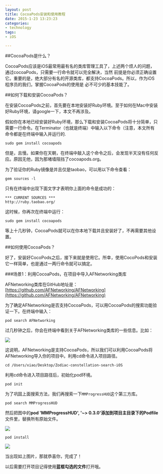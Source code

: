 ```yaml
---
layout: post
title: CocoaPods安装和使用教程
date: 2015-1-23 13:23:23
categories:
- technology
tags:
- iOS

---
```



##CocoaPods是什么？

CocoaPods应该是iOS最常用最有名的类库管理工具了，上述两个烦人的问题，通过cocoaPods，只需要一行命令就可以完全解决，当然 前提是你必须正确设置它。重要的是，绝大部分有名的开源类库，都支持CocoaPods。所以，作为iOS程序员的我们，掌握CocoaPods的使用是 必不可少的基本技能了。

##如何下载和安装CocoaPods？

在安装CocoaPods之前，首先要在本地安装好Ruby环境。至于如何在Mac中安装好Ruby环境，请google一下，本文不再涉及。

假如你在本地已经安装好Ruby环境，那么下载和安装CocoaPods将十分简单，只需要一行命令。在Terminator（也就是终端）中输入以下命令（注意，本文所有命令都是在终端中输入并运行的.

```
sudo gem install cocoapods
```
但是，且慢。如果你在天朝，在终端中敲入这个命令之后，会发现半天没有任何反应。原因无他，因为那堵墙阻挡了cocoapods.org。

为了验证你的Ruby镜像是并且仅是taobao，可以用以下命令查看：

```
gem sources -l
```

只有在终端中出现下面文字才表明你上面的命令是成功的：

```
*** CURRENT SOURCES ***
http://ruby.taobao.org/
```

这时候，你再次在终端中运行：

```
sudo gem install cocoapods
```

等上十几秒钟，CocoaPods就可以在你本地下载并且安装好了，不再需要其他设置。

##如何使用CocoaPods？

好了，安装好CocoPods之后，接下来就是使用它。所幸，使用CocoPods和安装它一样简单，也是通过一两行命令就可以搞定。

###场景1：利用CocoaPods，在项目中导入AFNetworking类库

AFNetworking类库在GitHub地址是：[https://github.com/AFNetworking/AFNetworking](https://github.com/AFNetworking/AFNetworking)

为了确定AFNetworking是否支持CocoaPods，可以用CocoaPods的搜索功能验证一下。在终端中输入：

```
pod search AFNetworking
```
过几秒钟之后，你会在终端中看到关于AFNetworking类库的一些信息。比如：

![](http://ww3.sinaimg.cn/mw690/ae1f5766gw1eolwofn5whj21360n67c7.jpg)

这说明，AFNetworking是支持CocoaPods，所以我们可以利用CocoaPods将AFNetworking导入你的项目中。利用cd命令进入项目路径。

```
cd /Users/xiao/Desktop/Zodiac-constellation-search-iOS
```
利用cd命令进入项目路径后，初始化pod环境。

```
pod init
```

为了巩固上面搜索方法，我们再搜索一下`MMProgressHUD`这个第三方库。

```
pod search MMProgressHUD
```

然后把图中的**pod 'MMProgressHUD', '~> 0.3.0'**添加到项目主目录下的**Podfile**文件里，替换所有原始文件。

![](http://ww4.sinaimg.cn/mw690/ae1f5766gw1eolx9b20gsj216o0bg42v.jpg)

```
pod install
```

![](http://ww1.sinaimg.cn/mw690/ae1f5766gw1eolxs8fhuyj20ss0g2jvj.jpg)

当出现如上图片，那就恭喜你，完成了！

以后需要打开项目记得使用**蓝框勾选的文件**打开哦。
